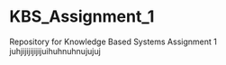 # KBS_Assignment_1
Repository for Knowledge Based Systems Assignment 1 juhjijijijijijuihuhnuhnujujuj
